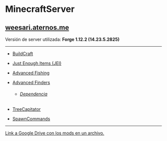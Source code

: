 # MinecraftServer

## [weesari.aternos.me](http://weesari.aternos.me)
Versión de server utilizada: **Forge 1.12.2 (14.23.5.2825)**

---

+ [BuildCraft](https://minecraft.curseforge.com/projects/buildcraft)

+ [Just Enough Items (JEI)](https://minecraft.curseforge.com/projects/buildcraft)

+ [Advanced Fishing](https://minecraft.curseforge.com/projects/advanced-fishing)

+ [Advanced Finders](https://minecraft.curseforge.com/projects/advanced-finders)

  + ###### [Dependencia](https://minecraft.curseforge.com/projects/forgeendertech)

+ [TreeCapitator](https://minecraft.curseforge.com/projects/treecapitator-port)

+ [SpawnCommands](https://minecraft.curseforge.com/projects/spawncommands-spawn-commands-teleport)

---

[Link a Google Drive con los mods en un archivo.](https://drive.google.com/open?id=1sW-f010x11-Wdkgb6Wqnc0OeA3yZk1w1)
